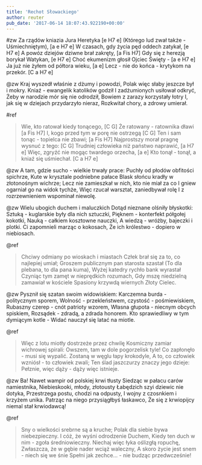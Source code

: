 ```yaml
---
title: 'Rechot Słowackiego'
author: reuter
pub_date: '2017-06-14 18:07:43.922190+00:00'
---
```


#zw
Za rządów kniazia Jura Heretyka [e H7 e]
(Którego lud zwał także - Uśmiechniętym), [a e H7 e]
W czasach, gdy życia pęd oddech zatykał, [e H7 e]
A powóz dziejów dziwne brał zakręty, [a Fis H7]
Gdy się z herezją borykał Watykan, [e H7 e]
Choć ekumenizm głosił Ojciec Święty - [a e H7 e]
Ja już nie żyłem od półtora wieku, [a e]
Lecz - nie do końca - krytykom na przekór. [C a H7 e]

@zw
Kraj wyszedł właśnie z dżumy i powodzi,
Polak więc słaby jeszcze był i mokry.
Kniaź - ewangelik katolików godził
I zadżumionych usiłował odkryć,
Żeby w narodzie mór się nie odrodził,
Bowiem z zarazy korzystały łotry
I, jak się w dziejach przydarzyło nieraz,
Rozkwitał chory, a zdrowy umierał.

#ref
>Wie, kto ratował kiedy tonącego, [C G]
>Że ratowany - ratownika dławi [a Fis H7]
>I, kogo przed tym w porę nie ostrzegą [C G]
>Ten i sam tonąc - topielca nie zbawi; [a Fis H7]
>Najprostszy morał pragnę wysnuć z tego: [C G]
>Trudniej człowieka niż państwo naprawić, [a H7 e]
>Więc, zgryźć nie mogąc twardego orzecha, [a e]
>Kto tonął - tonął, a kniaź się uśmiechał. [C a H7 e]

@zw
A tam, gdzie sucho - wielkie trwały prace:
Puchły od płodów obfitości spichrze,
Kute w krysztale podniebne pałace
Blask słońcu kradły w złotonośnym wichrze;
Lecz nie zamieszkał w nich, kto nie miał za co
I gniew ogarniał go na widok tychże,
Więc rzucał warsztat, zaniedbywał rolę
I z rozrzewnieniem wspominał niewolę.

@zw
Wielu ubogich duchem i maluczkich
Dotąd nieznane olśniły błyskotki:
Sztuką - kuglarskie były dla nich sztuczki,
Pięknem - konterfekt półgołej kokotki,
Nauką - całkiem kosztowne nauczki,
A wiedzą - wróżby, bajeczki i plotki.
Ci zapomnieli marząc o kokosach,
Że ich królestwo - dopiero w niebiosach.

@ref
>Chciwy odmiany po wioskach i miastach
>Człek brał się za to, co najlepiej umiał;
>Groszem publicznym pan starosta szastał
>(To dla plebana, to dla pana kuma),
>Wyżej katedry rychło bank wyrastał
>Czyniąc tym zamęt w nieprędkich rozumach,
>Gdy mszę niedzielną zamawiał w kościele
>Spasiony krzywdą wiernych Złoty Cielec.

@zw
Pysznił się szatan swoim widowiskiem:
Karczemna burda - politycznym sporem,
Wolność - przekleństwem, czystość - pośmiewiskiem,
Rubaszny czerep - cnót patrioty wzorem,
Własna głupota - niecnym obcych spiskiem,
Rozsądek - zdradą, a zdrada honorem.
Kto sprawiedliwy w tym dymiącym kotle -
Widać nauczył się latać na miotle.

@ref
>Więc z lotu miotły dostrzeże przez chwilę
>Kosmiczny zamiar wichrowej spirali:
>Owszem, tam w dole pogorzelisk tyle!
>Co zapłonęło - musi się wypalić.
>Zostaną w węglu łapy krokodyle,
>A to, co człowiek wzniósł - to człowiek zwali;
>Ten ślad jaszczurzy znaczy jego dzieje:
>Pełznie, więc dąży - dąży więc istnieje.

@zw
Ba! Nawet wampir od polskiej krwi tłusty
Siedząc w pałacu carów namiestnika,
Niebieskooki, młody, złotousty
Łabędzich szyi dziewic nie dotyka,
Przestrzega postu, chodzi na odpusty,
I wojny z czosnkiem i krzyżem unika.
Patrząc na niego przysiągłbyś łaskawco,
Że się z krwiopijcy niemal stał krwiodawcą!

@ref
>Sny o wielkości srebrne są a kruche;
>Polak dla siebie bywa niebezpieczny.
>I cóż, że wyśni odrodzenie Duchem,
>Kiedy ten duch w nim - zgoła średniowieczny.
>Niechaj więc łyka oślizgłą ropuchę,
>Zwłaszcza, że w gębie nader wciąż waleczny,
>A skoro życie jest snem - niech się we śnie
>Spełni jak zechce... - nie budząc przedwcześnie!
